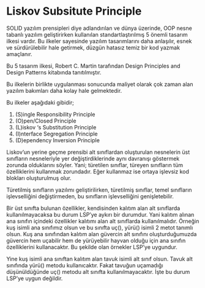 # Liskov Subsitute Principle

SOLID yazılım prensipleri diye adlandırılan ve dünya üzerinde, OOP nesne tabanlı yazılım geliştirirken kullanılan standartlaştırılmış 5 önemli tasarım ilkesi vardır. Bu ilkeler sayesinde yazılım tasarımlarını daha anlaşılır, esnek ve sürdürülebilir hale getirmek, düzgün hatasız temiz bir kod yazmak amaçlanır.  

Bu 5 tasarım ilkesi, Robert C. Martin tarafından Design Principles and Design Patterns kitabında tanıtılmıştır.  

Bu ilkelerin birlikte uygulanması sonucunda maliyet olarak çok zaman alan yazılım bakımları daha kolay hale gelmektedir.  

Bu ilkeler aşağıdaki gibidir;
1.	(S)ingle Responsibility Principle
2.	(O)pen/Closed Principle
3.	(L)iskov ‘s Substitution Principle
4.	(I)nterface Segregation Principle
5.	(D)ependency Inversion Principle    

Liskov’un yerine geçme prensibi alt sınıflardan oluşturulan nesnelerin üst sınıfların nesneleriyle yer değiştirdiklerinde aynı davranışı göstermek zorunda olduklarını söyler. Yani; türetilen sınıflar, türeyen sınıfların tüm özelliklerini kullanmak zorundadır. Eğer kullanmaz ise ortaya işlevsiz kod blokları oluşturulmuş olur.  

Türetilmiş sınıfların yazılımı geliştirilirken, türetilmiş sınıflar, temel sınıfların işlevselliğini değiştirmeden, bu sınıfların işlevselliğini genişletebilir.  

Bir üst sınıfta bulunan özellikler, kendisinden kalıtım alan alt sınıflarda kullanılmayacaksa bu durum LSP’ye aykırı bir durumdur. Yani kalıtım alınan ana sınıfın içindeki özellikler kalıtımı alan alt sınıflarda kullanılmalıdır.
Örneğin kuş isimli ana sınıfımız olsun ve bu sınıfta uç(), yürü() isimli 2 metot tanımlı olsun. Kuş ana sınıfından kalıtım alan güvercin alt sınıfını oluşturduğumuzda güvercin hem uçabilir hem de yürüyebilir hayvan olduğu için ana sınıfın özelliklerini kullanacaktır. Bu şekilde olan örnekler LSP’ye uygundur.  

Yine kuş isimli ana sınıftan kalıtım alan tavuk isimli alt sınıf olsun. Tavuk alt sınıfında yürü() metodu kullanıcaktır. Fakat tavuğun uçamadığı düşünüldüğünde uç() metodu alt sınıfta kullanılmayacaktır. İşte bu durum LSP’ye uygun değildir.
 
